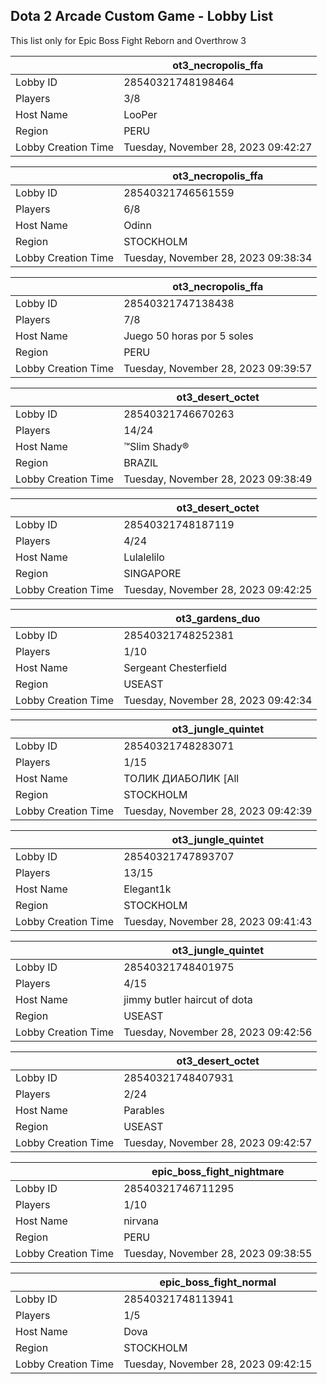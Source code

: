 ## Dota 2 Arcade Custom Game - Lobby List

This list only for Epic Boss Fight Reborn and Overthrow 3

|  | ot3_necropolis_ffa |
| ------ | ------ |
| Lobby ID | 28540321748198464 |
| Players | 3/8 |
| Host Name | LooPer |
| Region | PERU |
| Lobby Creation Time | Tuesday, November 28, 2023 09:42:27 |


|  | ot3_necropolis_ffa |
| ------ | ------ |
| Lobby ID | 28540321746561559 |
| Players | 6/8 |
| Host Name | Odinn |
| Region | STOCKHOLM |
| Lobby Creation Time | Tuesday, November 28, 2023 09:38:34 |


|  | ot3_necropolis_ffa |
| ------ | ------ |
| Lobby ID | 28540321747138438 |
| Players | 7/8 |
| Host Name | Juego 50 horas por 5 soles |
| Region | PERU |
| Lobby Creation Time | Tuesday, November 28, 2023 09:39:57 |


|  | ot3_desert_octet |
| ------ | ------ |
| Lobby ID | 28540321746670263 |
| Players | 14/24 |
| Host Name | ™Slim Shady® |
| Region | BRAZIL |
| Lobby Creation Time | Tuesday, November 28, 2023 09:38:49 |


|  | ot3_desert_octet |
| ------ | ------ |
| Lobby ID | 28540321748187119 |
| Players | 4/24 |
| Host Name | Lulalelilo |
| Region | SINGAPORE |
| Lobby Creation Time | Tuesday, November 28, 2023 09:42:25 |


|  | ot3_gardens_duo |
| ------ | ------ |
| Lobby ID | 28540321748252381 |
| Players | 1/10 |
| Host Name | Sergeant Chesterfield |
| Region | USEAST |
| Lobby Creation Time | Tuesday, November 28, 2023 09:42:34 |


|  | ot3_jungle_quintet |
| ------ | ------ |
| Lobby ID | 28540321748283071 |
| Players | 1/15 |
| Host Name | ТОЛИК ДИАБОЛИК [All |
| Region | STOCKHOLM |
| Lobby Creation Time | Tuesday, November 28, 2023 09:42:39 |


|  | ot3_jungle_quintet |
| ------ | ------ |
| Lobby ID | 28540321747893707 |
| Players | 13/15 |
| Host Name | Elegant1k |
| Region | STOCKHOLM |
| Lobby Creation Time | Tuesday, November 28, 2023 09:41:43 |


|  | ot3_jungle_quintet |
| ------ | ------ |
| Lobby ID | 28540321748401975 |
| Players | 4/15 |
| Host Name | jimmy butler haircut of dota |
| Region | USEAST |
| Lobby Creation Time | Tuesday, November 28, 2023 09:42:56 |


|  | ot3_desert_octet |
| ------ | ------ |
| Lobby ID | 28540321748407931 |
| Players | 2/24 |
| Host Name | Parables |
| Region | USEAST |
| Lobby Creation Time | Tuesday, November 28, 2023 09:42:57 |


|  | epic_boss_fight_nightmare |
| ------ | ------ |
| Lobby ID | 28540321746711295 |
| Players | 1/10 |
| Host Name | nirvana |
| Region | PERU |
| Lobby Creation Time | Tuesday, November 28, 2023 09:38:55 |


|  | epic_boss_fight_normal |
| ------ | ------ |
| Lobby ID | 28540321748113941 |
| Players | 1/5 |
| Host Name | Dova |
| Region | STOCKHOLM |
| Lobby Creation Time | Tuesday, November 28, 2023 09:42:15 |


